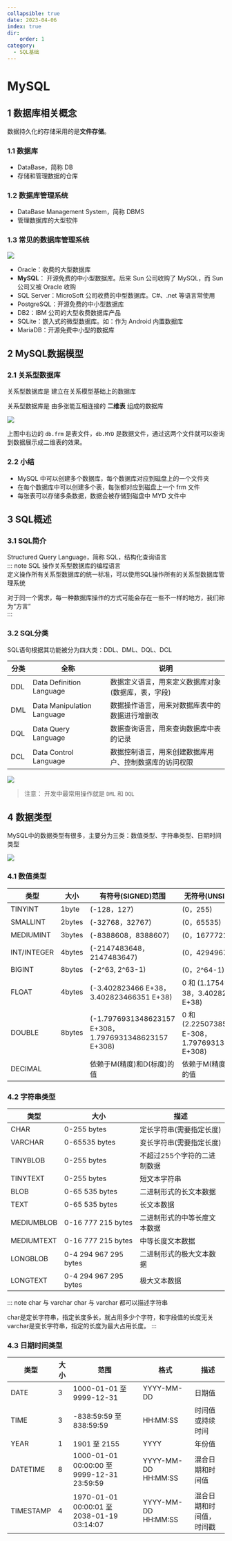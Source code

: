```yaml
---
collapsible: true
date: 2023-04-06
index: true
dir:
    order: 1
category: 
  - SQL基础
---
```


# MySQL
<!-- more -->

## 1 数据库相关概念

数据持久化的存储采用的是**文件存储**。

### 1.1 数据库

* DataBase，简称 DB
* 存储和管理数据的仓库

### 1.2  数据库管理系统

* DataBase Management System，简称 DBMS
* 管理数据库的大型软件

### 1.3  常见的数据库管理系统

![ ](https://sky-take-out-dcp.oss-cn-shenzhen.aliyuncs.com/BackEnd/SpringCloud/20231114171950.png)

* Oracle：收费的大型数据库
* **MySQL**： 开源免费的中小型数据库。后来 Sun 公司收购了 MySQL，而 Sun 公司又被 Oracle 收购
* SQL Server：MicroSoft 公司收费的中型数据库。C#、.net 等语言常使用
* PostgreSQL：开源免费的中小型数据库
* DB2：IBM 公司的大型收费数据库产品
* SQLite：嵌入式的微型数据库。如：作为 Android 内置数据库
* MariaDB：开源免费中小型的数据库

## 2 MySQL数据模型

### 2.1 关系型数据库

关系型数据库是 建立在关系模型基础上的数据库  

关系型数据库是 由多张能互相连接的 **二维表** 组成的数据库

![ ](https://sky-take-out-dcp.oss-cn-shenzhen.aliyuncs.com/BackEnd/SpringCloud/20231114172045.png)

上图中右边的 `db.frm` 是表文件，`db.MYD` 是数据文件，通过这两个文件就可以查询到数据展示成二维表的效果。

### 2.2 小结

* MySQL 中可以创建多个数据库，每个数据库对应到磁盘上的一个文件夹
* 在每个数据库中可以创建多个表，每张都对应到磁盘上一个 frm 文件
* 每张表可以存储多条数据，数据会被存储到磁盘中  MYD 文件中

## 3 SQL概述

### 3.1 SQL简介

Structured Query Language，简称 SQL，结构化查询语言  
::: note SQL
操作关系型数据库的编程语言  
定义操作所有关系型数据库的统一标准，可以使用SQL操作所有的关系型数据库管理系统  

对于同一个需求，每一种数据库操作的方式可能会存在一些不一样的地方，我们称为“方言”  
:::

### 3.2 SQL分类

SQL语句根据其功能被分为四大类：DDL、DML、DQL、DCL

| **分类** | **全称**                    | **说明**                                               |
| -------- | --------------------------- | ------------------------------------------------------ |
| DDL      | Data Definition  Language   | 数据定义语言，用来定义数据库对象(数据库，表，字段)     |
| DML      | Data Manipulation  Language | 数据操作语言，用来对数据库表中的数据进行增删改         |
| DQL      | Data Query Language         | 数据查询语言，用来查询数据库中表的记录                 |
| DCL      | Data Control  Language      | 数据控制语言，用来创建数据库用户、控制数据库的访问权限 |

![ ](https://sky-take-out-dcp.oss-cn-shenzhen.aliyuncs.com/BackEnd/SpringCloud/20231114182047.png)

> 注意： 开发中最常用操作就是 `DML` 和 `DQL`

## 4 数据类型

MySQL中的数据类型有很多，主要分为三类：数值类型、字符串类型、日期时间类型

![ ](https://sky-take-out-dcp.oss-cn-shenzhen.aliyuncs.com/BackEnd/SpringCloud/20231114182100.png)

### 4.1 数值类型

| 类型        | 大小   | 有符号(SIGNED)范围                                    | 无符号(UNSIGNED)范围                                       |
| ----------- | ------ | ----------------------------------------------------- | ---------------------------------------------------------- |
| TINYINT     | 1byte  | (-128，127)                                           | (0，255)                                                   |
| SMALLINT    | 2bytes | (-32768，32767)                                       | (0，65535)                                                 |
| MEDIUMINT   | 3bytes | (-8388608，8388607)                                   | (0，16777215)                                              |
| INT/INTEGER | 4bytes | (-2147483648，2147483647)                             | (0，4294967295)                                            |
| BIGINT      | 8bytes | (-2^63, 2^63-1)                                       | (0，2^64-1)                                                |
| FLOAT       | 4bytes | (-3.402823466 E+38，3.402823466351 E+38)              | 0 和 (1.175494351  E-38，3.402823466 E+38)                 |
| DOUBLE      | 8bytes | (-1.7976931348623157 E+308，1.7976931348623157 E+308) | 0 和  (2.2250738585072014 E-308，1.7976931348623157 E+308) |
| DECIMAL     |        | 依赖于M(精度)和D(标度)的值                            | 依赖于M(精度)和D(标度)的值                                 |

### 4.2 字符串类型

| 类型       | 大小                  | 描述                         |
| ---------- | --------------------- | ---------------------------- |
| CHAR       | 0-255 bytes           | 定长字符串(需要指定长度)     |
| VARCHAR    | 0-65535 bytes         | 变长字符串(需要指定长度)     |
| TINYBLOB   | 0-255 bytes           | 不超过255个字符的二进制数据  |
| TINYTEXT   | 0-255 bytes           | 短文本字符串                 |
| BLOB       | 0-65 535 bytes        | 二进制形式的长文本数据       |
| TEXT       | 0-65 535 bytes        | 长文本数据                   |
| MEDIUMBLOB | 0-16 777 215 bytes    | 二进制形式的中等长度文本数据 |
| MEDIUMTEXT | 0-16 777 215 bytes    | 中等长度文本数据             |
| LONGBLOB   | 0-4 294 967 295 bytes | 二进制形式的极大文本数据     |
| LONGTEXT   | 0-4 294 967 295 bytes | 极大文本数据                 |

::: note char 与 varchar
char 与 varchar 都可以描述字符串  

char是定长字符串，指定长度多长，就占用多少个字符，和字段值的长度无关  
varchar是变长字符串，指定的长度为最大占用长度。
:::

### 4.3 日期时间类型

| 类型      | 大小 | 范围                                       | 格式                | 描述                     |
| --------- | ---- | ------------------------------------------ | ------------------- | ------------------------ |
| DATE      | 3    | 1000-01-01 至  9999-12-31                  | YYYY-MM-DD          | 日期值                   |
| TIME      | 3    | -838:59:59 至  838:59:59                   | HH:MM:SS            | 时间值或持续时间         |
| YEAR      | 1    | 1901 至 2155                               | YYYY                | 年份值                   |
| DATETIME  | 8    | 1000-01-01 00:00:00 至 9999-12-31 23:59:59 | YYYY-MM-DD HH:MM:SS | 混合日期和时间值         |
| TIMESTAMP | 4    | 1970-01-01 00:00:01 至 2038-01-19 03:14:07 | YYYY-MM-DD HH:MM:SS | 混合日期和时间值，时间戳 |
